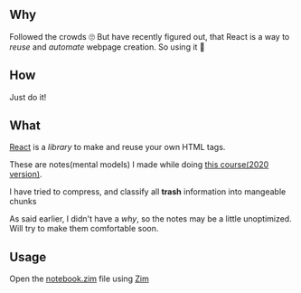 ## Why
Followed the crowds 🙄️
But have recently figured out, that React is a way to *reuse* and *automate* webpage creation.
So using it 🤗️

## How
Just do it!

## What
[React](https://reactjs.org/) is a *library* to make and reuse your own HTML tags.

These are notes(mental models) I made while doing [this course(2020 version)](https://www.udemy.com/course/the-complete-web-developer-zero-to-mastery/).

I have tried to compress, and classify all **trash** information into mangeable chunks

As said earlier, I didn't have a *why*, so the notes may be a little unoptimized. Will try to make them comfortable soon.

## Usage
Open the [notebook.zim](https://github.com/sanjar-notes/reactjs-notes/blob/master/notebook.zim) file using [Zim](https://www.zim-wiki.org)
